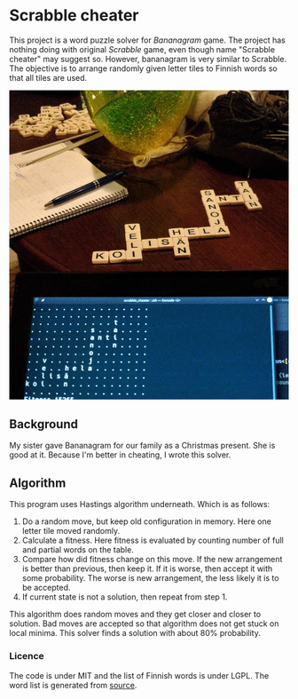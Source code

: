# Scrabble cheater

This project is a word puzzle solver for _Bananagram_ game. The project has nothing doing with original _Scrabble_ game, even though name "Scrabble cheater" may suggest so. However, bananagram is very similar to Scrabble. The objective is to arrange randomly given letter tiles to Finnish words so that all tiles are used.

![Example solution](example_image.jpg)


## Background
My sister gave Bananagram for our family as a Christmas present. She is good at it. Because I'm better in cheating, I wrote this solver.


## Algorithm

This program uses Hastings algorithm underneath. Which is as follows:
1. Do a random move, but keep old configuration in memory. Here one letter tile moved randomly.
2. Calculate a fitness. Here fitness is evaluated by counting number of full and partial words on the table.
3. Compare how did fitness change on this move. If the new arrangement is better than previous, then keep it. If it is worse, then accept it with some probability. The worse is new arrangement, the less likely it is to be accepted.
4. If current state is not a solution, then repeat from step 1.

This algorithm does random moves and they get closer and closer to solution. Bad moves are accepted so that algorithm does not get stuck on local minima. This solver finds a solution with about 80% probability.



### Licence
The code is under MIT and the list of Finnish words is under LGPL. The word list is generated from [source](https://kaino.kotus.fi/sanat/nykysuomi/).
